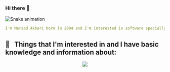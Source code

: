 ### Hi there 👋

<!--
**MersadAkbari/MersadAkbari** is a ✨ _special_ ✨ repository because its `README.md` (this file) appears on your GitHub profile.

Here are some ideas to get you started:

- 🔭 I’m currently working on ...
- 🌱 I’m currently learning ...
- 👯 I’m looking to collaborate on ...
- 🤔 I’m looking for help with ...
- 💬 Ask me about ...
- 📫 How to reach me: ...
- 😄 Pronouns: ...
- ⚡ Fun fact: ...
-->
![Snake animation](https://github.com/MersadAkbari/MersadAkbari/blob/output/github-contribution-grid-snake.svg)
```yaml
I'm Mersad Akbari born in 2004 and I'm interested in software specially in programming.
```


<h2> 🚀 &nbsp; Things that I'm interested in and I have basic knowledge and information about: </h2>
<p align="center">
  <a href="https://instagram.com/mersad.public">
    <img src="https://skillicons.dev/icons?i=androidstudio,bash,blender,c,docker,git,github,kotlin,linux,py,regex,&perline=5" />
  </a>
</p>
